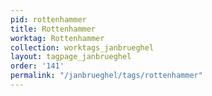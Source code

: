 ```yaml
---
pid: rottenhammer
title: Rottenhammer
worktag: Rottenhammer
collection: worktags_janbrueghel
layout: tagpage_janbrueghel
order: '141'
permalink: "/janbrueghel/tags/rottenhammer"
---
```

